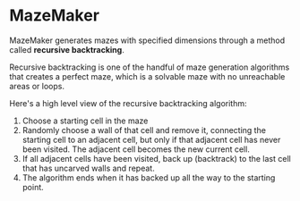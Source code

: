 # MazeMaker
MazeMaker generates mazes with specified dimensions through a method called **recursive backtracking**.

Recursive backtracking is one of the handful of maze generation algorithms that creates a perfect maze, which is a solvable maze with no unreachable areas or loops.

Here's a high level view of the recursive backtracking algorithm:
1. Choose a starting cell in the maze
2. Randomly choose a wall of that cell and remove it, connecting the starting cell to an adjacent cell, but only if that adjacent cell has never been visited. The adjacent cell becomes the new current cell.
3. If all adjacent cells have been visited, back up (backtrack) to the last cell that has uncarved walls and repeat.
4. The algorithm ends when it has backed up all the way to the starting point.
